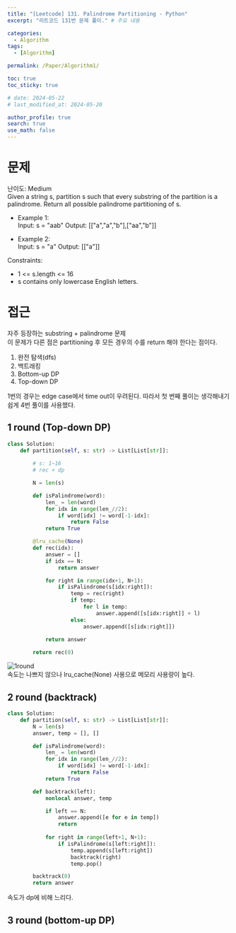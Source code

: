 ```yaml
---
title: "[Leetcode] 131. Palindrome Partitioning - Python"
excerpt: "리트코드 131번 문제 풀이." # 주요 내용

categories:
  - Algorithm
tags:
  - [Algorithm]

permalink: /Paper/Algorithm1/

toc: true
toc_sticky: true

# date: 2024-05-22
# last_modified_at: 2024-05-20

author_profile: true
search: true
use_math: false
---
```


# 문제
난이도: Medium   
Given a string s, partition s such that every substring of the partition is a palindrome. Return all possible palindrome partitioning of s.

- Example 1:   
  Input: s = "aab"
  Output: [["a","a","b"],["aa","b"]]

- Example 2:   
  Input: s = "a"
  Output: [["a"]]

Constraints:
- 1 <= s.length <= 16   
- s contains only lowercase English letters.

# 접근

자주 등장하는 substring + palindrome 문제    
이 문제가 다른 점은 partitioning 후 모든 경우의 수를 return 해야 한다는 점이다.

1. 완전 탐색(dfs)
2. 백트래킹
3. Bottom-up DP
4. Top-down DP

1번의 경우는 edge case에서 time out이 우려된다. 따라서 첫 번째 풀이는 생각해내기 쉽게 4번 풀이를 사용했다.

## 1 round (Top-down DP)

```python
class Solution:
    def partition(self, s: str) -> List[List[str]]:
        
        # s: 1~16
        # rec + dp

        N = len(s)

        def isPalindrome(word):
            len_ = len(word)
            for idx in range(len_//2):
                if word[idx] != word[-1-idx]:
                    return False
            return True

        @lru_cache(None)
        def rec(idx):
            answer = []
            if idx == N:
                return answer

            for right in range(idx+1, N+1):
                if isPalindrome(s[idx:right]):
                    temp = rec(right)
                    if temp:
                        for l in temp:
                            answer.append([s[idx:right]] + l)
                    else:
                        answer.append([s[idx:right]])
            
            return answer

        return rec(0)
```
![1round]({{site.url}}/assets/images/posts_img/2024-05-22-1/1round.png)   
속도는 나쁘지 않으나 lru_cache(None) 사용으로 메모리 사용량이 높다.   


## 2 round (backtrack)
```python
class Solution:
    def partition(self, s: str) -> List[List[str]]:
        N = len(s)
        answer, temp = [], []

        def isPalindrome(word):
            len_ = len(word)
            for idx in range(len_//2):
                if word[idx] != word[-1-idx]:
                    return False
            return True

        def backtrack(left):
            nonlocal answer, temp

            if left == N:
                answer.append([e for e in temp])
                return
            
            for right in range(left+1, N+1):
                if isPalindrome(s[left:right]):
                    temp.append(s[left:right])
                    backtrack(right)
                    temp.pop()

        backtrack(0)
        return answer
```
속도가 dp에 비해 느리다.

## 3 round (bottom-up DP)
